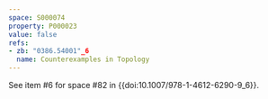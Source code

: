 ```yaml
---
space: S000074
property: P000023
value: false
refs:
- zb: "0386.54001"_6
  name: Counterexamples in Topology
---
```


See item #6 for space #82 in {{doi:10.1007/978-1-4612-6290-9_6}}.

